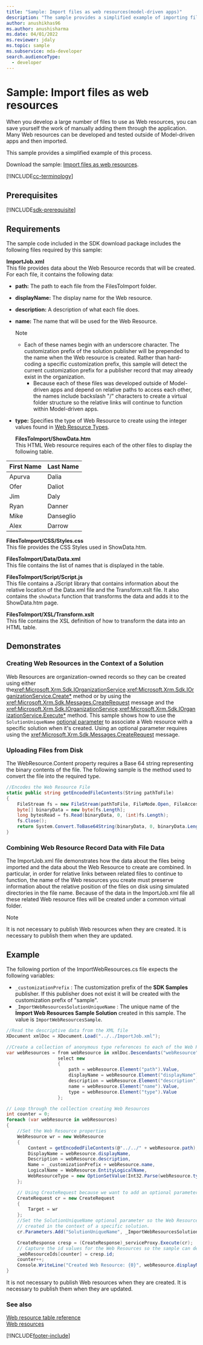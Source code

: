 ```yaml
---
title: "Sample: Import files as web resources(model-driven apps)"
description: "The sample provides a simplified example of importing files as web resources."
author: anushikhas96
ms.author: anushisharma
ms.date: 04/01/2022
ms.reviewer: jdaly
ms.topic: sample
ms.subservice: mda-developer
search.audienceType:
  - developer
---
```


# Sample: Import files as web resources

When you develop a large number of files to use as Web resources, you can save yourself the work of manually adding them through the application. Many Web resources can be developed and tested outside of Model-driven apps and then imported.

This sample provides a simplified example of this process.

Download the sample: [Import files as web resources](https://github.com/microsoft/PowerApps-Samples/tree/master/dataverse/orgsvc/C%23/ImportWebResources).

[!INCLUDE[cc-terminology](../data-platform/includes/cc-terminology.md)]

## Prerequisites

[!INCLUDE[sdk-prerequisite](../../includes/sdk-prerequisite.md)]

## Requirements

The sample code included in the SDK download package includes the following files required by this sample:

**ImportJob.xml**  
 This file provides data about the Web Resource records that will be created. For each file, it contains the following data:

- **path:** The path to each file from the FilesToImport folder.
- **displayName:** The display name for the Web resource.
- **description:** A description of what each file does.
- **name:** The name that will be used for the Web Resource.

  > [!NOTE]
  >
  > - Each of these names begin with an underscore character. The customization prefix of the solution publisher will be prepended to the name when the Web resource is created. Rather than hard-coding a specific customization prefix, this sample will detect the current customization prefix for a publisher record that may already exist in the organization.
  >   - Because each of these files was developed outside of Model-driven apps and depend on relative paths to access each other, the names include backslash "/" characters to create a virtual folder structure so the relative links will continue to function within Model-driven apps.

- **type:** Specifies the type of Web Resource to create using the integer values found in [Web Resource Types](web-resources.md#BKMK_WebResourceTypes).

  **FilesToImport/ShowData.htm**  
  This HTML Web resource requires each of the other files to display the following table.

| First Name | Last Name |
| ---------- | --------- |
| Apurva     | Dalia     |
| Ofer       | Daliot    |
| Jim        | Daly      |
| Ryan       | Danner    |
| Mike       | Danseglio |
| Alex       | Darrow    |

**FilesToImport/CSS/Styles.css**  
 This file provides the CSS Styles used in ShowData.htm.

**FilesToImport/Data/Data.xml**  
 This file contains the list of names that is displayed in the table.

**FilesToImport/Script/Script.js**  
 This file contains a JScript library that contains information about the relative location of the Data.xml file and the Transform.xslt file. It also contains the `showData` function that transforms the data and adds it to the ShowData.htm page.

**FilesToImport/XSL/Transform.xslt**  
 This file contains the XSL definition of how to transform the data into an HTML table.

## Demonstrates

### Creating Web Resources in the Context of a Solution

Web Resources are organization-owned records so they can be created using either the<xref:Microsoft.Xrm.Sdk.IOrganizationService>.<xref:Microsoft.Xrm.Sdk.IOrganizationService.Create*> method or by using the <xref:Microsoft.Xrm.Sdk.Messages.CreateRequest> message and the <xref:Microsoft.Xrm.Sdk.IOrganizationService>.<xref:Microsoft.Xrm.Sdk.IOrganizationService.Execute*> method. This sample shows how to use the `SolutionUniqueName` [optional parameter](../data-platform/optional-parameters.md#associate-a-solution-component-with-a-solution) to associate a Web resource with a specific solution when it's created. Using an optional parameter requires using the <xref:Microsoft.Xrm.Sdk.Messages.CreateRequest> message.

### Uploading Files from Disk

The WebResource.Content property requires a Base 64 string representing the binary contents of the file. The following sample is the method used to convert the file into the required type.

```C#
//Encodes the Web Resource File
static public string getEncodedFileContents(String pathToFile)
{
    FileStream fs = new FileStream(pathToFile, FileMode.Open, FileAccess.Read);
    byte[] binaryData = new byte[fs.Length];
    long bytesRead = fs.Read(binaryData, 0, (int)fs.Length);
    fs.Close();
    return System.Convert.ToBase64String(binaryData, 0, binaryData.Length);
}
```

### Combining Web Resource Record Data with File Data

The ImportJob.xml file demonstrates how the data about the files being imported and the data about the Web Resource to create are combined. In particular, in order for relative links between related files to continue to function, the name of the Web resources you create must preserve information about the relative position of the files on disk using simulated directories in the file name. Because of the data in the ImportJob.xml file all these related Web resource files will be created under a common virtual folder.

> [!NOTE]
> It is not necessary to publish Web resources when they are created. It is necessary to publish them when they are updated.

## Example

The following portion of the ImportWebResources.cs file expects the following variables:

- `_customizationPrefix` : The customization prefix of the **SDK Samples** publisher. If this publisher does not exist it will be created with the customization prefix of "sample".
- `_ImportWebResourcesSolutionUniqueName` : The unique name of the **Import Web Resources Sample Solution** created in this sample. The value is `ImportWebResourcesSample`.

```C#
//Read the descriptive data from the XML file
XDocument xmlDoc = XDocument.Load("../../ImportJob.xml");

//Create a collection of anonymous type references to each of the Web Resources
var webResources = from webResource in xmlDoc.Descendants("webResource")
                   select new
                   {
                       path = webResource.Element("path").Value,
                       displayName = webResource.Element("displayName").Value,
                       description = webResource.Element("description").Value,
                       name = webResource.Element("name").Value,
                       type = webResource.Element("type").Value
                   };

// Loop through the collection creating Web Resources
int counter = 0;
foreach (var webResource in webResources)
{
    //Set the Web Resource properties
    WebResource wr = new WebResource
    {
        Content = getEncodedFileContents(@"../../" + webResource.path),
        DisplayName = webResource.displayName,
        Description = webResource.description,
        Name = _customizationPrefix + webResource.name,
        LogicalName = WebResource.EntityLogicalName,
        WebResourceType = new OptionSetValue(Int32.Parse(webResource.type))
    };

    // Using CreateRequest because we want to add an optional parameter
    CreateRequest cr = new CreateRequest
    {
        Target = wr
    };
    //Set the SolutionUniqueName optional parameter so the Web Resources will be
    // created in the context of a specific solution.
    cr.Parameters.Add("SolutionUniqueName", _ImportWebResourcesSolutionUniqueName);

    CreateResponse cresp = (CreateResponse)_serviceProxy.Execute(cr);
    // Capture the id values for the Web Resources so the sample can delete them.
    _webResourceIds[counter] = cresp.id;
    counter++;
    Console.WriteLine("Created Web Resource: {0}", webResource.displayName);
}
```

It is not necessary to publish Web resources when they are created. It is necessary to publish them when they are updated.

### See also

[Web resource table reference](../data-platform/reference/entities/webresource.md)<br/>
[Web resources](web-resources.md)

[!INCLUDE[footer-include](../../includes/footer-banner.md)]

